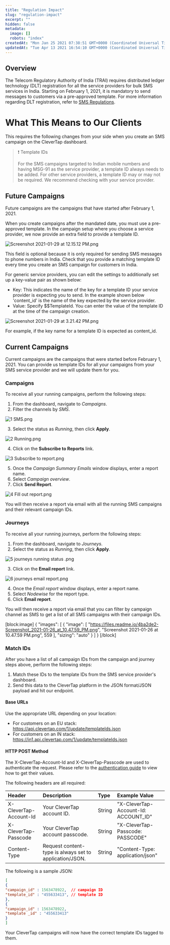 ```yaml
---
title: "Regulation Impact"
slug: "regulation-impact"
excerpt: ""
hidden: false
metadata: 
  image: []
  robots: "index"
createdAt: "Mon Jan 25 2021 07:38:51 GMT+0000 (Coordinated Universal Time)"
updatedAt: "Tue Apr 13 2021 16:54:10 GMT+0000 (Coordinated Universal Time)"
---
```

## Overview

The Telecom Regulatory Authority of India (TRAI) requires distributed ledger technology (DLT) registration for all the service providers for bulk SMS services in India. Starting on February 1, 2021, it is mandatory to send messages to customers via a pre-approved template. For more information regarding DLT registration, refer to [SMS Regulations](doc:sms-regulations). 

# What This Means to Our Clients

This requires the following changes from your side when you create an SMS campaign on the CleverTap dashboard. 

> ❗️ Template IDs
> 
> For the SMS campaigns targeted to Indian mobile numbers and having MSG-91 as the service provider, a template ID always needs to be added. For other service providers, a template ID may or may not be required. We recommend checking with your service provider.

## Future Campaigns

Future campaigns are the campaigns that have started after February 1, 2021.

When you create campaigns after the mandated date, you must use a pre-approved template. In the campaign setup where you choose a service provider, we now provide an extra field to provide a template ID. 

![](https://files.readme.io/1a52d7c-Screenshot_2021-01-29_at_12.15.12_PM.png "Screenshot 2021-01-29 at 12.15.12 PM.png")

This field is optional because it is only required for sending SMS messages to phone numbers in India. Check that you provide a matching template ID every time you create an SMS campaign for customers in India. 

For generic service providers, you can edit the settings to additionally set up a key-value pair as shown below:

- Key: This indicates the name of the key for a template ID your service provider is expecting you to send. In the example shown below 'content_id' is the name of the key expected by the service provider.
- Value: Specify $$TemplateId. You can enter the value of the template ID at the time of the campaign creation. 

![](https://files.readme.io/d89ec0d-Screenshot_2021-01-29_at_3.21.42_PM.png "Screenshot 2021-01-29 at 3.21.42 PM.png")

For example, if the key name for a template ID is expected as content_id.

## Current Campaigns

Current campaigns are the campaigns that were started before February 1, 2021. You can provide us template IDs for all your campaigns from your SMS service provider and we will update them for you. 

### Campaigns

To receive all your running campaigns, perform the following steps:

1. From the dashboard, navigate to _Campaigns_.
2. Filter the channels by _SMS_.

![](https://files.readme.io/a7f1252-1_SMS.png "1 SMS.png")

3. Select the status as _Running_, then click **Apply**. 

![](https://files.readme.io/9be3fc5-2_Running.png "2 Running.png")

4. Click on the **Subscribe to Reports** link.

![](https://files.readme.io/f74f9eb-3_Subscribe_to_report.png "3 Subscribe to report.png")

5. Once the _Campaign Summary Emails_ window displays, enter a report name.
6. Select _Campaign overview_.
7. Click **Send Report**.

![](https://files.readme.io/35dad38-4_Fill_out_report.png "4 Fill out report.png")

You will then receive a report via email with all the running SMS campaigns and their relevant campaign IDs.  

### Journeys

To receive all your running journeys, perform the following steps:

1. From the dashboard, navigate to _Journeys_.
2. Select the status as _Running_, then click **Apply**. 

![](https://files.readme.io/b71ac3d-5_journeys_running_status_.png "5 journeys running status .png")

3. Click on the **Email report** link.

![](https://files.readme.io/a63f504-6_journeys_email_report.png "6 journeys email report.png")

4. Once the _Email report_ window displays, enter a report name.
5. Select _Nodewise_ for the report type.
6. Click **Email report**.

You will then receive a report via email that you can filter by campaign channel as SMS to get a list of all SMS campaigns with their campaign IDs.

[block:image]
{
  "images": [
    {
      "image": [
        "https://files.readme.io/4ba2de2-Screenshot_2021-01-26_at_10.47.59_PM.png",
        "Screenshot 2021-01-26 at 10.47.59 PM.png",
        559
      ],
      "sizing": "auto"
    }
  ]
}
[/block]


### Match IDs

After you have a list of all campaign IDs from the campaign and journey steps above, perform the following steps:

1. Match these IDs to the template IDs from the SMS service provider's dashboard.
2. Send this data to the CleverTap platform in the JSON format/JSON payload and hit our endpoint. 

#### Base URLs

Use the appropriate URL depending on your location:

- For customers on an EU stack: <https://api.clevertap.com/1/update/templateIds.json> 
- For customers on an IN stack: <https://in1.api.clevertap.com/1/update/templateIds.json>

#### HTTP POST Method 

The X-CleverTap-Account-Id and X-CleverTap-Passcode are used to authenticate the request. Please refer to the [authentication guide](doc:authentication) to view how to get their values.

The following headers are all required:

| Header                 | Description                                             | Type   | Example Value                        |
| :--------------------- | :------------------------------------------------------ | :----- | :----------------------------------- |
| X-CleverTap-Account-Id | Your CleverTap account ID.                              | String | "X-CleverTap-Account-Id: ACCOUNT_ID" |
| X-CleverTap-Passcode   | Your CleverTap account passcode.                        | String | "X-CleverTap-Passcode: PASSCODE"     |
| Content-Type           | Request content-type is always set to application/JSON. | String | "Content-Type: application/json"     |

The following is a sample JSON:

```json
[
{
"campaign_id" : 1563478922,  // campaign ID
"template_id" : "455633413", // template ID
},
{
"campaign_id" : 1563478922,  
"template _id" : "455633413"
}
]
```

Your CleverTap campaigns will now have the correct template IDs tagged to them.
